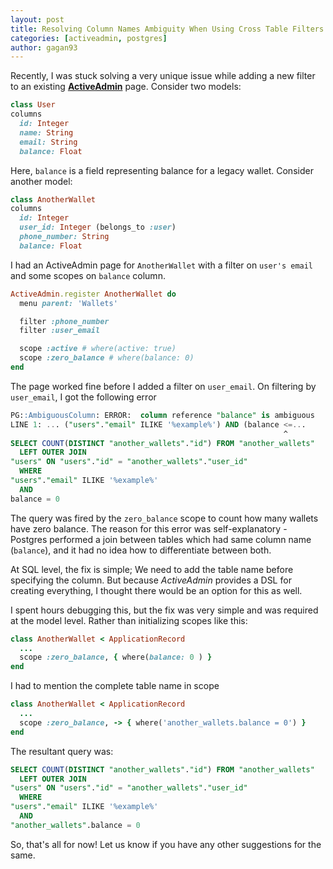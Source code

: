```yaml
---
layout: post
title: Resolving Column Names Ambiguity When Using Cross Table Filters In ActiveAdmin
categories: [activeadmin, postgres]
author: gagan93
---
```


Recently, I was stuck solving a very unique issue while adding a new filter to an existing **[ActiveAdmin](https://github.com/activeadmin/activeadmin)** page. Consider two models:

```ruby
class User
columns
  id: Integer
  name: String
  email: String
  balance: Float
```

Here, `balance` is a field representing balance for a legacy wallet. Consider another model:

```ruby
class AnotherWallet
columns
  id: Integer
  user_id: Integer (belongs_to :user)
  phone_number: String
  balance: Float
```

I had an ActiveAdmin page for `AnotherWallet` with a filter on `user's email` and some scopes on `balance` column.

```ruby
ActiveAdmin.register AnotherWallet do
  menu parent: 'Wallets'

  filter :phone_number
  filter :user_email

  scope :active # where(active: true)
  scope :zero_balance # where(balance: 0)
end
```

The page worked fine before I added a filter on `user_email`. On filtering by `user_email`, I got the following error
```sql
PG::AmbiguousColumn: ERROR:  column reference "balance" is ambiguous
LINE 1: ... ("users"."email" ILIKE '%example%') AND (balance <=...
                                                             ^
SELECT COUNT(DISTINCT "another_wallets"."id") FROM "another_wallets"
  LEFT OUTER JOIN
"users" ON "users"."id" = "another_wallets"."user_id"
  WHERE
"users"."email" ILIKE '%example%'
  AND
balance = 0
```

The query was fired by the `zero_balance` scope to count how many wallets have zero balance. The reason for this error was self-explanatory - Postgres performed a join between tables which had same column name (`balance`), and it had no idea how to differentiate between both.

At SQL level, the fix is simple; We need to add the table name before specifying the column. But because _ActiveAdmin_ provides a DSL for creating everything, I thought there would be an option for this as well.

I spent hours debugging this, but the fix was very simple and was required at the model level. Rather than initializing scopes like this:

```ruby
class AnotherWallet < ApplicationRecord
  ...
  scope :zero_balance, { where(balance: 0 ) }
end
```

I had to mention the complete table name in scope

```ruby
class AnotherWallet < ApplicationRecord
  ...
  scope :zero_balance, -> { where('another_wallets.balance = 0') }
end
```

The resultant query was:

```sql
SELECT COUNT(DISTINCT "another_wallets"."id") FROM "another_wallets"
  LEFT OUTER JOIN
"users" ON "users"."id" = "another_wallets"."user_id"
  WHERE
"users"."email" ILIKE '%example%'
  AND
"another_wallets".balance = 0
```

So, that's all for now! Let us know if you have any other suggestions for the same.
